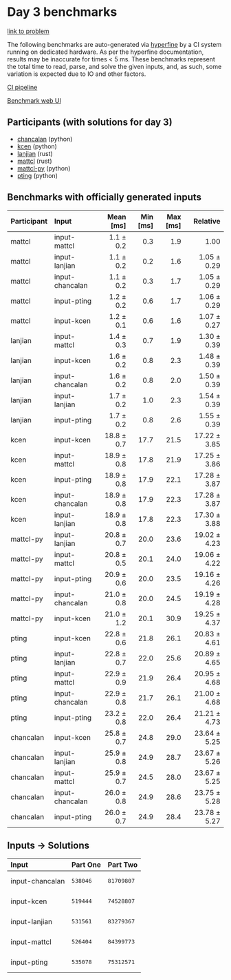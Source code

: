 # Day 3 benchmarks

[link to problem](https://adventofcode.com/2023/day/3)

The following benchmarks are auto-generated via
[hyperfine](https://github.com/sharkdp/hyperfine) by a CI system running on
dedicated hardware. As per the hyperfine documentation, results may be
inaccurate for times < 5 ms. These benchmarks represent the total time to read,
parse, and solve the given inputs, and, as such, some variation is expected due
to IO and other factors.

[CI pipeline](http://ci.papercode.net:8080/teams/main/pipelines/aoc2023)

[Benchmark web UI](https://aoc.ancalagon.black)


## Participants (with solutions for day 3)

- [chancalan](https://github.com/chancalan/aoc2023) (python)
- [kcen](https://github.com/kcen/aoc2023) (python)
- [lanjian](https://github.com/lanjian/aoc-2023) (rust)
- [mattcl](https://github.com/mattcl/aoc2023) (rust)
- [mattcl-py](https://github.com/mattcl/aoc2023-py) (python)
- [pting](https://github.com/pting/aoc2023) (python)


## Benchmarks with officially generated inputs

| Participant | Input | Mean [ms] | Min [ms] | Max [ms] | Relative |
|:---|:---|---:|---:|---:|---:|
| mattcl | input-mattcl | 1.1 ± 0.2 | 0.3 | 1.9 | 1.00 |
| mattcl | input-lanjian | 1.1 ± 0.2 | 0.2 | 1.6 | 1.05 ± 0.29 |
| mattcl | input-chancalan | 1.1 ± 0.2 | 0.3 | 1.7 | 1.05 ± 0.29 |
| mattcl | input-pting | 1.2 ± 0.2 | 0.6 | 1.7 | 1.06 ± 0.29 |
| mattcl | input-kcen | 1.2 ± 0.1 | 0.6 | 1.6 | 1.07 ± 0.27 |
| lanjian | input-mattcl | 1.4 ± 0.3 | 0.7 | 1.9 | 1.30 ± 0.39 |
| lanjian | input-kcen | 1.6 ± 0.2 | 0.8 | 2.3 | 1.48 ± 0.39 |
| lanjian | input-chancalan | 1.6 ± 0.2 | 0.8 | 2.0 | 1.50 ± 0.39 |
| lanjian | input-lanjian | 1.7 ± 0.2 | 1.0 | 2.3 | 1.54 ± 0.39 |
| lanjian | input-pting | 1.7 ± 0.2 | 0.8 | 2.6 | 1.55 ± 0.39 |
| kcen | input-kcen | 18.8 ± 0.7 | 17.7 | 21.5 | 17.22 ± 3.85 |
| kcen | input-mattcl | 18.9 ± 0.8 | 17.8 | 21.9 | 17.25 ± 3.86 |
| kcen | input-pting | 18.9 ± 0.8 | 17.9 | 22.1 | 17.28 ± 3.87 |
| kcen | input-chancalan | 18.9 ± 0.8 | 17.9 | 22.3 | 17.28 ± 3.87 |
| kcen | input-lanjian | 18.9 ± 0.8 | 17.8 | 22.3 | 17.30 ± 3.88 |
| mattcl-py | input-lanjian | 20.8 ± 0.7 | 20.0 | 23.6 | 19.02 ± 4.23 |
| mattcl-py | input-mattcl | 20.8 ± 0.5 | 20.1 | 24.0 | 19.06 ± 4.22 |
| mattcl-py | input-pting | 20.9 ± 0.6 | 20.0 | 23.5 | 19.16 ± 4.26 |
| mattcl-py | input-chancalan | 21.0 ± 0.8 | 20.0 | 24.5 | 19.19 ± 4.28 |
| mattcl-py | input-kcen | 21.0 ± 1.2 | 20.1 | 30.9 | 19.25 ± 4.37 |
| pting | input-kcen | 22.8 ± 0.6 | 21.8 | 26.1 | 20.83 ± 4.61 |
| pting | input-lanjian | 22.8 ± 0.7 | 22.0 | 25.6 | 20.89 ± 4.65 |
| pting | input-mattcl | 22.9 ± 0.9 | 21.9 | 26.4 | 20.95 ± 4.68 |
| pting | input-chancalan | 22.9 ± 0.8 | 21.7 | 26.1 | 21.00 ± 4.68 |
| pting | input-pting | 23.2 ± 0.8 | 22.0 | 26.4 | 21.21 ± 4.73 |
| chancalan | input-kcen | 25.8 ± 0.7 | 24.8 | 29.0 | 23.64 ± 5.25 |
| chancalan | input-lanjian | 25.9 ± 0.8 | 24.9 | 28.7 | 23.67 ± 5.26 |
| chancalan | input-mattcl | 25.9 ± 0.7 | 24.5 | 28.0 | 23.67 ± 5.25 |
| chancalan | input-chancalan | 26.0 ± 0.8 | 24.9 | 28.6 | 23.75 ± 5.28 |
| chancalan | input-pting | 26.0 ± 0.7 | 24.9 | 28.4 | 23.78 ± 5.27 |


## Inputs -> Solutions

| Input | Part One | Part Two |
|:---|:---|:---|
|input-chancalan|<pre>538046</pre>|<pre>81709807</pre>|
|input-kcen|<pre>519444</pre>|<pre>74528807</pre>|
|input-lanjian|<pre>531561</pre>|<pre>83279367</pre>|
|input-mattcl|<pre>526404</pre>|<pre>84399773</pre>|
|input-pting|<pre>535078</pre>|<pre>75312571</pre>|